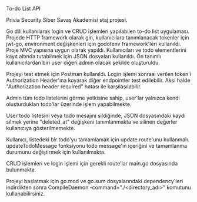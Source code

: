 To-do List API

Privia Security Siber Savaş Akademisi staj projesi. 

Go dili kullanılarak login ve CRUD işlemleri yapılabilen to-do list uygulaması. Projede HTTP framework olarak gin, kullanıcılara tanımlanacak tokenler için jwt-go, environment değişkenleri için
godotenv framework'leri kullanıldı. Proje MVC yapısına uygun olarak yapıldı. Kullanıcıları ve todo elementlerini kayıt altında tutabilmek için JSON dosyaları kullanıldı. Ön tanımlı kullanıcılardan biri
user diğeri admin olacak şekilde oluşturuldu.

Projeyi test etmek için Postman kullanıldı. Login işlemi sonrası verilen token'i Authorization Header'ına koyarak diğer endpointler test edilebilir. Aksi halde "Authorization header required" hatası ile karşılaşılabilir.

Admin tüm todo listelerini görme yetkisine sahip, user'lar yalnızca kendi oluşturdukları todo'lar üzerinde işlem yapabilmekte.

User todo listesini veya todo mesajını sildiğinde, JSON dosyasındaki kaydı silmek yerine "deleted_at" değişkeni tanımlanmakta ve silinen değerler kullanıcıya gösterilmemekte.

Kullanıcı, listedeki bir todo'yu tamamlamak için update route'unu kullanmalı. updateTodoMessage fonksiyonu todo message'ın içeriğini ve tamamlanma durumunu  değiştirmek için kullanılmakta.

CRUD işlemleri ve login işlemi için gerekli route'lar main.go dosyasında bulunmakta.

Projeyi başlatmak için go.mod ve go.sum dosyalarındaki dependency'leri indirdikten sonra CompileDaemon -command="./<directory_adı>"  komutunu kullanabilirsiniz.
